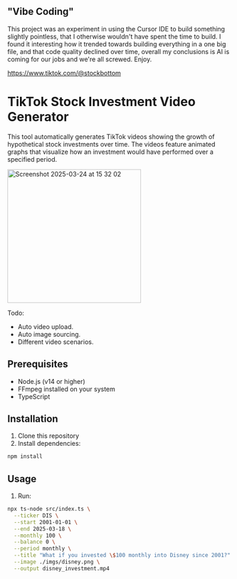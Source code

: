 ## "Vibe Coding"
This project was an experiment in using the Cursor IDE to build something slightly pointless, that I otherwise wouldn't have spent the time to build. I found it interesting how it trended towards building everything in a one big file, and that code quality declined over time, overall my conclusions is AI is coming for our jobs and we're all screwed. Enjoy.

https://www.tiktok.com/@stockbottom

# TikTok Stock Investment Video Generator

This tool automatically generates TikTok videos showing the growth of hypothetical stock investments over time. The videos feature animated graphs that visualize how an investment would have performed over a specified period.

<img width="300" alt="Screenshot 2025-03-24 at 15 32 02" src="https://github.com/user-attachments/assets/dc6f2509-698a-4587-8d97-d0d6fa88fa85" />

Todo:
- Auto video upload.
- Auto image sourcing.
- Different video scenarios.

## Prerequisites

- Node.js (v14 or higher)
- FFmpeg installed on your system
- TypeScript

## Installation

1. Clone this repository
2. Install dependencies:
```bash
npm install
```

## Usage

1. Run:
```bash
npx ts-node src/index.ts \
  --ticker DIS \
  --start 2001-01-01 \
  --end 2025-03-18 \
  --monthly 100 \
  --balance 0 \
  --period monthly \
  --title "What if you invested \$100 monthly into Disney since 2001?" \
  --image ./imgs/disney.png \
  --output disney_investment.mp4
```
